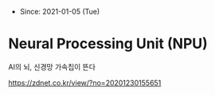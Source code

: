 * Since: 2021-01-05 (Tue)

# Neural Processing Unit (NPU)

AI의 뇌, 신경망 가속칩이 뜬다

https://zdnet.co.kr/view/?no=20201230155651

